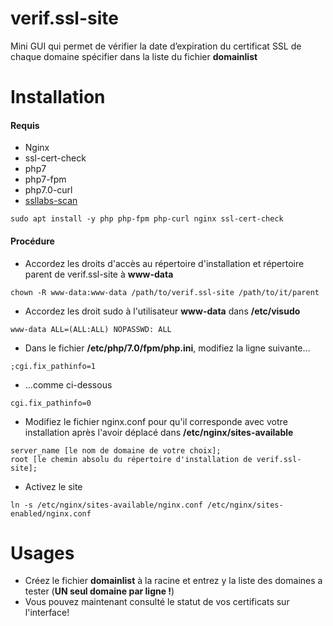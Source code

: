 # verif.ssl-site
 Mini GUI qui permet de vérifier la date d’expiration du certificat SSL de chaque domaine spécifier dans la liste du fichier **__domainlist__**

# Installation
#### Requis 
- Nginx
- ssl-cert-check
- php7
- php7-fpm
- php7.0-curl
- [ssllabs-scan](https://github.com/ssllabs/ssllabs-scan/releases)
```
sudo apt install -y php php-fpm php-curl nginx ssl-cert-check
```

#### Procédure
- Accordez les droits d'accès au répertoire d'installation et répertoire parent de verif.ssl-site à **__www-data__**
```
chown -R www-data:www-data /path/to/verif.ssl-site /path/to/it/parent
```
- Accordez les droit sudo à l'utilisateur **__www-data__** dans **__/etc/visudo__**
```
www-data ALL=(ALL:ALL) NOPASSWD: ALL
```
- Dans le fichier **__/etc/php/7.0/fpm/php.ini__**, modifiez la ligne suivante...
```
;cgi.fix_pathinfo=1
```
- ...comme ci-dessous
```
cgi.fix_pathinfo=0
```
- Modifiez le fichier nginx.conf pour qu'il corresponde avec votre installation après l'avoir déplacé dans **__/etc/nginx/sites-available__**
```
server_name [le nom de domaine de votre choix];
root [le chemin absolu du répertoire d'installation de verif.ssl-site];
```
- Activez le site
```
ln -s /etc/nginx/sites-available/nginx.conf /etc/nginx/sites-enabled/nginx.conf
```
# Usages

- Créez le fichier **__domainlist__** à la racine et entrez y la liste des domaines a tester (**UN seul domaine par ligne !**)
- Vous pouvez maintenant consulté le statut de vos certificats sur l'interface!
